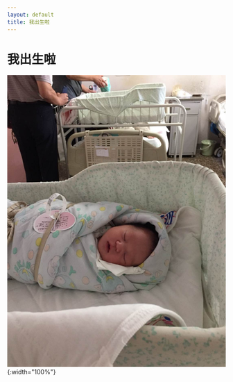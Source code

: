 ```yaml
---
layout: default
title: 我出生啦
---
```


# 我出生啦
![Hello World!](/assets/img/6-10出生啦.jpg){:width="100%"}
